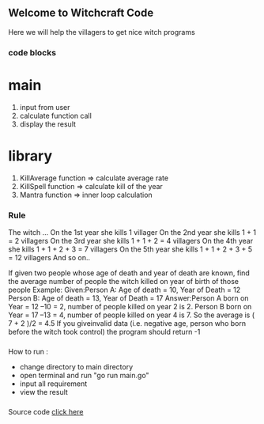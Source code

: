 ## Welcome to Witchcraft Code

Here we will help the villagers to get nice witch programs

### code blocks

# main
 1. input from user
 2. calculate function call
 3. display the result
 
# library
 1. KillAverage function => calculate average rate
 2. KillSpell function => calculate  kill of the year
 3. Mantra  function => inner loop calculation


### Rule

The witch ...
On the 1st year she kills 1 villager
On the 2nd year she kills 1 + 1 = 2 villagers
On the 3rd year she kills 1 + 1 + 2 = 4 villagers
On the 4th year she kills 1 + 1 + 2 + 3 = 7 villagers
On the 5th year she kills 1 + 1 + 2 + 3 + 5 = 12 villagers
And so on..


If given two people whose age of death and year of death are known, find the average number of people the witch killed on year of birth of those people
Example:
Given:Person A: Age of death = 10, Year of Death = 12
Person B: Age of death = 13, Year of Death = 17
Answer:Person A born on Year = 12 –10 = 2, number of people killed on year 2 is 2.
Person B born on Year = 17 –13 = 4, number of people killed on year 4 is 7.
So the average is ( 7 + 2 )/2 = 4.5
If you giveinvalid data (i.e. negative age, person who born before the witch took control) the program should return -1

###
How to run :
 - change directory to main directory
 - open terminal and run "go run main.go"
 - input all requirement
 - view the result

###
Source code
<a href="https://github.com/tom2662/witchtestgo.github.io" target="_blank">click here</a>
